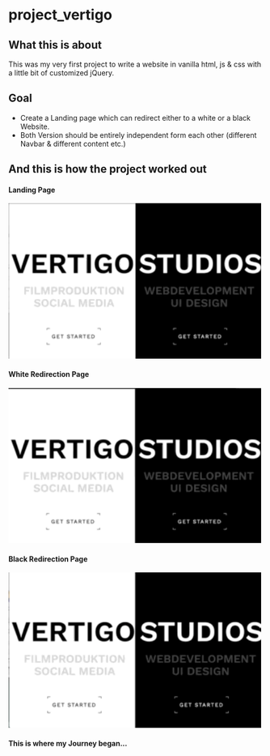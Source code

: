 # project_vertigo

## What this is about
This was my very first project to write a website in vanilla html, js & css with a little bit of customized jQuery. 

## Goal
- Create a Landing page which can redirect either to a white or a black Website.
- Both Version should be entirely independent form each other (different Navbar & different content etc.)

## And this is how the project worked out

#### Landing Page
<img src="./showcase/Hero_showcase.gif" width="500" />

#### White Redirection Page
<img src="./showcase/white_showcase.gif" width="500" />

#### Black Redirection Page
<img src="./showcase/black_showcase.gif" width="500" />


#### This is where my Journey began...
